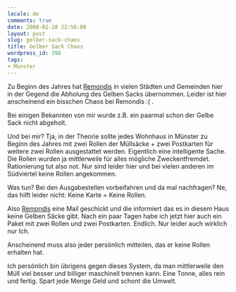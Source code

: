 ```yaml
---
locale: de
comments: true
date: 2008-02-28 22:56:08
layout: post
slug: gelber-sack-chaos
title: Gelber Sack Chaos
wordpress_id: 398
tags:
- Münster
---
```


Zu Beginn des Jahres hat [Remondis](http://www.remondis.de/) in vielen Städten
und Gemeinden hier in der Gegend die Abholung des Gelben Sacks übernommen.
Leider ist hier anscheinend ein bisschen Chaos bei Remondis :( .

Bei einigen Bekannten von mir wurde z.B. ein paarmal schon der Gelbe Sack nicht
abgeholt.

Und bei mir? Tja, in der Theorie sollte jedes Wohnhaus in Münster zu Beginn des
Jahres mit zwei Rollen der Müllsäcke + zwei Postkarten für weitere zwei Rollen
ausgestattet werden. Eigentlich eine intelligente Sache. Die Rollen wurden ja
mittlerweile für alles mögliche Zweckentfremdet. Rationierung tut also not. Nur
sind leider hier und bei vielen anderen im Südviertel keine Rollen angekommen. 

Was tun? Bei den Ausgabestellen vorbeifahren und da mal nachfragen? Ne, das
hilft leider nicht: Keine Karte = Keine Rollen.

Also [Remondis](http://www.remondis.de/) eine Mail geschickt und die informiert
das es in diesem Haus keine Gelben Säcke gibt. Nach ein paar Tagen habe ich
jetzt hier auch ein Paket mit zwei Rollen und zwei Postkarten. Endlich. Nur
leider auch wirklich nur Ich. 

Anscheinend muss also jeder persönlich mitteilen, das er keine Rollen erhalten
hat.

Ich persönlich bin übrigens gegen dieses System, da man mittlerweile den Müll
viel besser und billiger maschinell trennen kann. Eine Tonne, alles rein und
fertig. Spart jede Menge Geld und schont die Umwelt.

